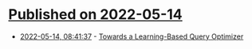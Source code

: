 # [Published on 2022-05-14](index.md)

* [2022-05-14, 08:41:37](https://news.ycombinator.com/item?id=31376141) - [Towards a Learning-Based Query Optimizer](https://engineering.databloom.ai/2022/05/towards-learning-based-query-optimizer.html)
